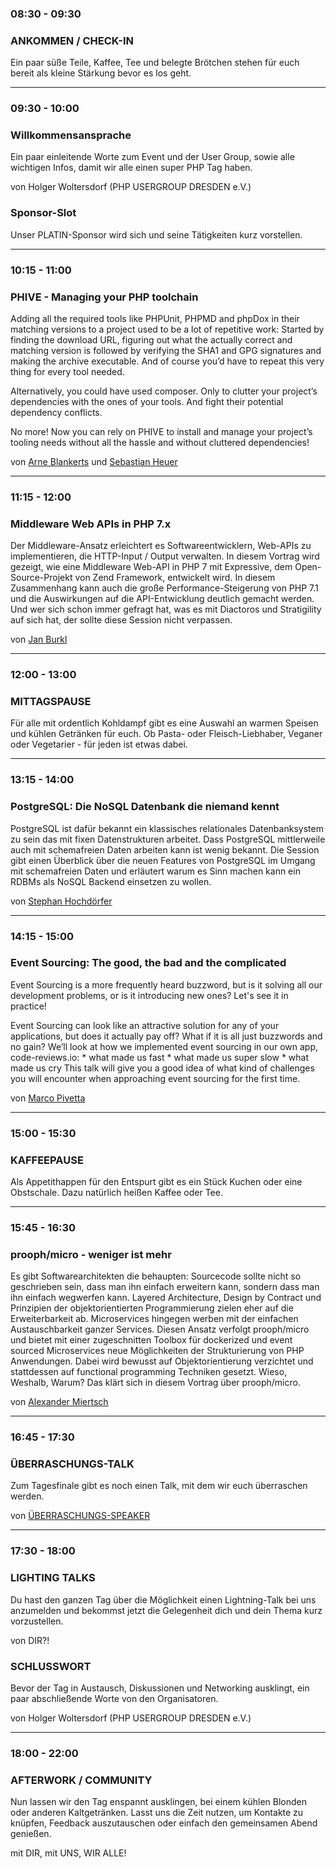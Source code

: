 <div class="schedule">
	<div class="row">
		<div class="col-xs-12 col-sm-4 col-md-3">
			<h3>08:30 - 09:30</h3>	
		</div>
		<div class="col-xs-12 col-sm-8 col-md-9">
			<h3>ANKOMMEN / CHECK-IN</h3>
			<p class="text-muted">
				Ein paar süße Teile, Kaffee, Tee und belegte Brötchen stehen für euch bereit als kleine Stärkung bevor es los geht. 
			</p>
		</div>
	</div>
	<hr class="blockspace">
	<div class="row">
		<div class="col-xs-12 col-sm-4 col-md-3">
			<h3>09:30 - 10:00</h3>	
		</div>
		<div class="col-xs-12 col-sm-8 col-md-9">
			<h3>Willkommensansprache</h3>
			<p>
				Ein paar einleitende Worte zum Event und der User Group, sowie alle wichtigen Infos, damit wir alle einen super PHP Tag haben. 
			</p>
			<p class="text-muted">von Holger Woltersdorf (PHP USERGROUP DRESDEN e.V.)</p>
			<h3>Sponsor-Slot</h3>
			<p>
				Unser PLATIN-Sponsor wird sich und seine Tätigkeiten kurz vorstellen.
			</p>
		</div>
	</div>
	<hr class="blockspace">
	<div class="row">
		<div class="col-xs-12 col-sm-4 col-md-3">
			<h3>10:15 - 11:00</h3>	
		</div>
		<div class="col-xs-12 col-sm-8 col-md-9">
			<h3><a name="phive"></a>PHIVE - Managing your PHP toolchain</h3>
			<p>
				Adding all the required tools like PHPUnit, PHPMD and phpDox in their matching versions to a project used to be a lot of repetitive work: 
				Started by finding the download URL, figuring out what the actually correct and matching version is followed by verifying the SHA1 and GPG 
				signatures and making the archive executable. And of course you’d have to repeat this very thing for every tool needed.
			</p>
			<p>
				Alternatively, you could have used composer. Only to clutter your project’s dependencies with the ones of your tools. 
				And fight their potential dependency conflicts.
			</p>
			<p>
				No more! Now you can rely on PHIVE to install and manage your project’s 
				tooling needs without all the hassle and without cluttered dependencies!
			</p>
			<p class="text-muted">
				von <a href="@baseUrl@/phpdd17/speaker.html#arne-blankerts">Arne Blankerts</a> 
				und <a href="@baseUrl@/phpdd17/speaker.html#sebastian-heuer">Sebastian Heuer</a>
			</p>
		</div>
	</div>
	<hr class="blockspace">
	<div class="row">
		<div class="col-xs-12 col-sm-4 col-md-3">
			<h3>11:15 - 12:00</h3>	
		</div>
		<div class="col-xs-12 col-sm-8 col-md-9">
			<h3><a name="middleware-web-apis-in-php7"></a>Middleware Web APIs in PHP 7.x</h3>
			<p>
				Der Middleware-Ansatz erleichtert es Softwareentwicklern, Web-APIs zu implementieren, die HTTP-Input / Output verwalten. 
				In diesem Vortrag wird gezeigt, wie eine Middleware Web-API in PHP 7 mit Expressive, dem Open-Source-Projekt von Zend Framework, entwickelt wird. 
				In diesem Zusammenhang kann auch die große Performance-Steigerung von PHP 7.1 und die Auswirkungen auf die API-Entwicklung deutlich gemacht werden. 
				Und wer sich schon immer gefragt hat, was es mit Diactoros und Stratigility auf sich hat, der sollte diese Session nicht verpassen.
			</p>
			<p class="text-muted">von <a href="@baseUrl@/phpdd17/speaker.html#jan-burkl">Jan Burkl</a></p>
		</div>
	</div>
	<hr class="blockspace">
	<div class="row">
		<div class="col-xs-12 col-sm-4 col-md-3">
			<h3>12:00 - 13:00</h3>	
		</div>
		<div class="col-xs-12 col-sm-8 col-md-9">
			<h3>MITTAGSPAUSE</h3>
			<p class="text-muted">
				Für alle mit ordentlich Kohldampf gibt es eine Auswahl an warmen Speisen und kühlen Getränken für euch. 
				Ob Pasta- oder Fleisch-Liebhaber, Veganer oder Vegetarier - für jeden ist etwas dabei.
			</p>
		</div>
	</div>
	<hr class="blockspace">
	<div class="row">
		<div class="col-xs-12 col-sm-4 col-md-3">
			<h3>13:15 - 14:00</h3>	
		</div>
		<div class="col-xs-12 col-sm-8 col-md-9">
			<h3><a name="postgresql"></a>PostgreSQL: Die NoSQL Datenbank die niemand kennt</h3>
			<p>
				PostgreSQL ist dafür bekannt ein klassisches
				relationales Datenbanksystem zu sein das mit fixen Datenstrukturen
				arbeitet. Dass PostgreSQL mittlerweile auch mit schemafreien Daten
				arbeiten kann ist wenig bekannt. Die Session gibt einen Überblick über
				die neuen Features von PostgreSQL im Umgang mit schemafreien Daten und
				erläutert warum es Sinn machen kann ein RDBMs als NoSQL Backend
				einsetzen zu wollen.
			</p>
			<p class="text-muted">von <a href="@baseUrl@/phpdd17/speaker.html#stephan-hochdoerfer">Stephan Hochdörfer</a></p>
		</div>
	</div>
	<hr class="blockspace">
	<div class="row">
		<div class="col-xs-12 col-sm-4 col-md-3">
			<h3>14:15 - 15:00</h3>	
		</div>
		<div class="col-xs-12 col-sm-8 col-md-9">
			<h3><a name="event-sourcing"></a>Event Sourcing: The good, the bad and the complicated</h3>
			<p>
				Event Sourcing is a more frequently heard buzzword, but is it solving all our development problems, or is it introducing new ones? Let's see it in practice!
			</p>
			<p>
                Event Sourcing can look like an attractive solution for any of your applications, but does it actually pay off? What if it is all just buzzwords and no gain? 
                We’ll look at how we implemented event sourcing in our own app, code-reviews.io: * what made us fast * what made us super slow * what made us cry 
                This talk will give you a good idea of what kind of challenges you will encounter when approaching event sourcing for the first time.
			</p>
			<p class="text-muted">von <a href="@baseUrl@/phpdd17/speaker.html#marco-pivetta">Marco Pivetta</a></p>
		</div>
	</div>
	<hr class="blockspace">
	<div class="row">
		<div class="col-xs-12 col-sm-4 col-md-3">
			<h3>15:00 - 15:30</h3>	
		</div>
		<div class="col-xs-12 col-sm-8 col-md-9">
			<h3>KAFFEEPAUSE</h3>
			<p class="text-muted">
				Als Appetithappen für den Entspurt gibt es ein Stück Kuchen oder eine Obstschale. Dazu natürlich heißen Kaffee oder Tee.
			</p>
		</div>
	</div>
	<hr class="blockspace">
	<div class="row">
		<div class="col-xs-12 col-sm-4 col-md-3">
			<h3>15:45 - 16:30</h3>	
		</div>
		<div class="col-xs-12 col-sm-8 col-md-9">
			<h3><a name="prooph-micro"></a>prooph/micro - weniger ist mehr</h3>
			<p>Es gibt Softwarearchitekten die behaupten: Sourcecode sollte nicht so geschrieben sein, dass man ihn einfach erweitern kann, sondern dass man ihn einfach wegwerfen kann.
               Layered Architecture, Design by Contract und Prinzipien der objektorientierten Programmierung zielen eher auf die Erweiterbarkeit ab. Microservices hingegen werben mit der einfachen Austauschbarkeit
               ganzer Services. Diesen Ansatz verfolgt prooph/micro und bietet mit einer zugeschnitten Toolbox für dockerized und event sourced Microservices neue Möglichkeiten der Strukturierung von PHP Anwendungen. Dabei wird bewusst auf Objektorientierung verzichtet und stattdessen auf functional programming Techniken gesetzt. Wieso, Weshalb, Warum? Das klärt sich in diesem Vortrag über prooph/micro.</p>
			<p class="text-muted">von <a href="@baseUrl@/phpdd17/speaker.html#alexander-miertsch">Alexander Miertsch</a></p>
		</div>
	</div>
	<hr class="blockspace">
	<div class="row">
		<div class="col-xs-12 col-sm-4 col-md-3">
			<h3>16:45 - 17:30</h3>	
		</div>
		<div class="col-xs-12 col-sm-8 col-md-9">
			<h3><a name="suprise"></a>ÜBERRASCHUNGS-TALK</h3>
			<p>
				Zum Tagesfinale gibt es noch einen Talk, mit dem wir euch überraschen werden.
			</p>
			<p class="text-muted">von <a href="@baseUrl@/phpdd17/speaker.html#suprise">ÜBERRASCHUNGS-SPEAKER</a></p>
		</div>
	</div>
	<hr class="blockspace">
	<div class="row">
		<div class="col-xs-12 col-sm-4 col-md-3">
			<h3>17:30 - 18:00</h3>	
		</div>
		<div class="col-xs-12 col-sm-8 col-md-9">
			<h3>LIGHTING TALKS</h3>
			<p>
				Du hast den ganzen Tag über die Möglichkeit einen Lightning-Talk bei uns anzumelden und bekommst jetzt die Gelegenheit 
				dich und dein Thema kurz vorzustellen.
			</p>
			<p class="text-muted">von DIR?!</p>
			<h3>SCHLUSSWORT</h3>
			<p>
				Bevor der Tag in Austausch, Diskussionen und Networking ausklingt, ein paar abschließende Worte von den Organisatoren. 
			</p>
			<p class="text-muted">von Holger Woltersdorf (PHP USERGROUP DRESDEN e.V.)</p>
		</div>
	</div>
	<hr class="blockspace">
	<div class="row">
		<div class="col-xs-12 col-sm-4 col-md-3">
			<h3>18:00 - 22:00</h3>	
		</div>
		<div class="col-xs-12 col-sm-8 col-md-9">
			<h3>AFTERWORK / COMMUNITY</h3>
			<p>
				Nun lassen wir den Tag enspannt ausklingen, bei einem kühlen Blonden oder anderen Kaltgetränken. 
				Lasst uns die Zeit nutzen, um Kontakte zu knüpfen, Feedback auszutauschen oder einfach den gemeinsamen Abend genießen.
			</p>
			<span class="text-muted">mit DIR, mit UNS, WIR ALLE!</span>
		</div>
	</div>
</div>
